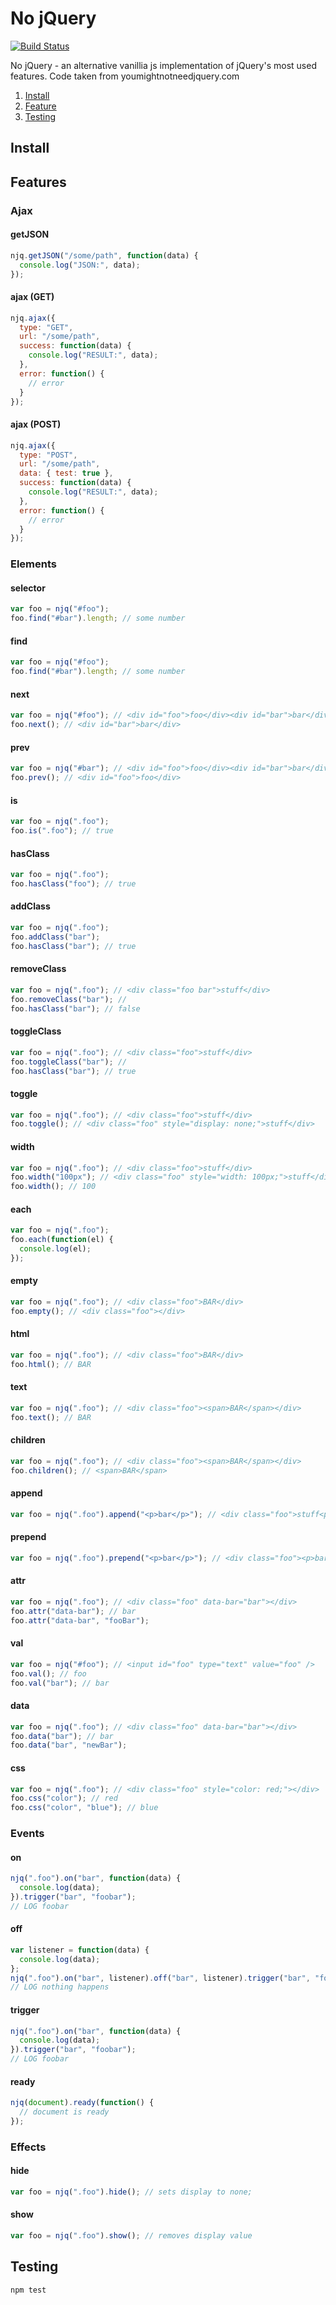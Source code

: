 # No jQuery

[![Build Status](https://travis-ci.org/scttdavs/njq.svg?branch=master)](https://travis-ci.org/scttdavs/njq)

No jQuery - an alternative vanillia js implementation of jQuery's most used features. Code taken from youmightnotneedjquery.com

1. [Install](#install)
1. [Feature](#features)
1. [Testing](#testing)

## Install


## Features

### Ajax

#### getJSON
```javascript
njq.getJSON("/some/path", function(data) {
  console.log("JSON:", data);
});
```

#### ajax (GET)
```javascript
njq.ajax({
  type: "GET",
  url: "/some/path",
  success: function(data) {
    console.log("RESULT:", data);
  },
  error: function() {
    // error
  }
});
```

#### ajax (POST)
```javascript
njq.ajax({
  type: "POST",
  url: "/some/path",
  data: { test: true },
  success: function(data) {
    console.log("RESULT:", data);
  },
  error: function() {
    // error
  }
});
```

### Elements

#### selector
```javascript
var foo = njq("#foo");
foo.find("#bar").length; // some number
```

#### find
```javascript
var foo = njq("#foo");
foo.find("#bar").length; // some number
```

#### next
```javascript
var foo = njq("#foo"); // <div id="foo">foo</div><div id="bar">bar</div>
foo.next(); // <div id="bar">bar</div>
```

#### prev
```javascript
var foo = njq("#bar"); // <div id="foo">foo</div><div id="bar">bar</div>
foo.prev(); // <div id="foo">foo</div>
```

#### is
```javascript
var foo = njq(".foo");
foo.is(".foo"); // true
```

#### hasClass
```javascript
var foo = njq(".foo");
foo.hasClass("foo"); // true
```

#### addClass
```javascript
var foo = njq(".foo");
foo.addClass("bar");
foo.hasClass("bar"); // true
```

#### removeClass
```javascript
var foo = njq(".foo"); // <div class="foo bar">stuff</div>
foo.removeClass("bar"); //
foo.hasClass("bar"); // false
```

#### toggleClass
```javascript
var foo = njq(".foo"); // <div class="foo">stuff</div>
foo.toggleClass("bar"); //
foo.hasClass("bar"); // true
```

#### toggle
```javascript
var foo = njq(".foo"); // <div class="foo">stuff</div>
foo.toggle(); // <div class="foo" style="display: none;">stuff</div>
```

#### width
```javascript
var foo = njq(".foo"); // <div class="foo">stuff</div>
foo.width("100px"); // <div class="foo" style="width: 100px;">stuff</div>
foo.width(); // 100
```

#### each
```javascript
var foo = njq(".foo");
foo.each(function(el) {
  console.log(el);
});
```

#### empty
```javascript
var foo = njq(".foo"); // <div class="foo">BAR</div>
foo.empty(); // <div class="foo"></div>
```

#### html
```javascript
var foo = njq(".foo"); // <div class="foo">BAR</div>
foo.html(); // BAR
```

#### text
```javascript
var foo = njq(".foo"); // <div class="foo"><span>BAR</span></div>
foo.text(); // BAR
```

#### children
```javascript
var foo = njq(".foo"); // <div class="foo"><span>BAR</span></div>
foo.children(); // <span>BAR</span>
```

#### append
```javascript
var foo = njq(".foo").append("<p>bar</p>"); // <div class="foo">stuff<p>bar</p></div>
```

#### prepend
```javascript
var foo = njq(".foo").prepend("<p>bar</p>"); // <div class="foo"><p>bar</p>stuff</div>
```

#### attr
```javascript
var foo = njq(".foo"); // <div class="foo" data-bar="bar"></div>
foo.attr("data-bar"); // bar
foo.attr("data-bar", "fooBar");
```

#### val
```javascript
var foo = njq("#foo"); // <input id="foo" type="text" value="foo" />
foo.val(); // foo
foo.val("bar"); // bar
```

#### data
```javascript
var foo = njq(".foo"); // <div class="foo" data-bar="bar"></div>
foo.data("bar"); // bar
foo.data("bar", "newBar");
```

#### css
```javascript
var foo = njq(".foo"); // <div class="foo" style="color: red;"></div>
foo.css("color"); // red
foo.css("color", "blue"); // blue
```

### Events

#### on
```javascript
njq(".foo").on("bar", function(data) {
  console.log(data);
}).trigger("bar", "foobar");
// LOG foobar
```

#### off
```javascript
var listener = function(data) {
  console.log(data);
};
njq(".foo").on("bar", listener).off("bar", listener).trigger("bar", "foobar");
// LOG nothing happens
```

#### trigger
```javascript
njq(".foo").on("bar", function(data) {
  console.log(data);
}).trigger("bar", "foobar");
// LOG foobar
```

#### ready
```javascript
njq(document).ready(function() {
  // document is ready
});
```

### Effects

#### hide
```javascript
var foo = njq(".foo").hide(); // sets display to none;
```

#### show
```javascript
var foo = njq(".foo").show(); // removes display value
```

## Testing

`npm test`
